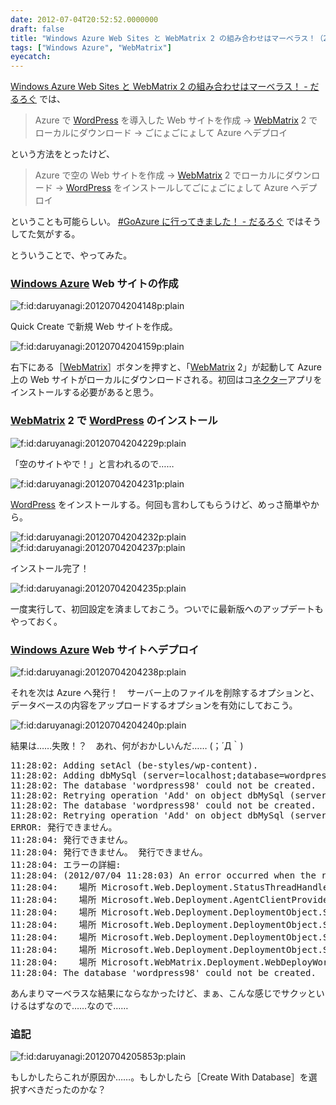 ```yaml
---
date: 2012-07-04T20:52:52.0000000
draft: false
title: "Windows Azure Web Sites と WebMatrix 2 の組み合わせはマーベラス！（2）"
tags: ["Windows Azure", "WebMatrix"]
eyecatch: 
---
```

<p><a href="http://daruyanagi.hatenablog.com/entry/2012/06/27/005203">Windows Azure Web Sites &#x3068; WebMatrix 2 &#x306E;&#x7D44;&#x307F;&#x5408;&#x308F;&#x305B;&#x306F;&#x30DE;&#x30FC;&#x30D9;&#x30E9;&#x30B9;&#xFF01; - &#x3060;&#x308B;&#x308D;&#x3050;</a> では、</p>

<blockquote>
<p>Azure で <a class="keyword" href="http://d.hatena.ne.jp/keyword/WordPress">WordPress</a> を導入した Web サイトを作成 → <a class="keyword" href="http://d.hatena.ne.jp/keyword/WebMatrix">WebMatrix</a> 2 でローカルにダウンロード → ごにょごにょして Azure へデプロイ</p>

</blockquote>
<p>という方法をとったけど、</p>

<blockquote>
<p>Azure で空の Web サイトを作成 → <a class="keyword" href="http://d.hatena.ne.jp/keyword/WebMatrix">WebMatrix</a> 2 でローカルにダウンロード → <a class="keyword" href="http://d.hatena.ne.jp/keyword/WordPress">WordPress</a> をインストールしてごにょごにょして Azure へデプロイ</p>

</blockquote>
<p>ということも可能らしい。 <a href="http://daruyanagi.hatenablog.com/entry/2012/06/30/211729">#GoAzure &#x306B;&#x884C;&#x3063;&#x3066;&#x304D;&#x307E;&#x3057;&#x305F;&#xFF01; - &#x3060;&#x308B;&#x308D;&#x3050;</a> ではそうしてた気がする。</p><p>とういうことで、やってみた。</p>

<div class="section">
<h3><a class="keyword" href="http://d.hatena.ne.jp/keyword/Windows%20Azure">Windows Azure</a> Web サイトの作成</h3>
<p><img src="20120704204148.png" alt="f:id:daruyanagi:20120704204148p:plain" title="f:id:daruyanagi:20120704204148p:plain" class="hatena-fotolife"></p><p>Quick Create で新規 Web サイトを作成。</p><p><img src="20120704204159.png" alt="f:id:daruyanagi:20120704204159p:plain" title="f:id:daruyanagi:20120704204159p:plain" class="hatena-fotolife"></p><p>右下にある［<a class="keyword" href="http://d.hatena.ne.jp/keyword/WebMatrix">WebMatrix</a>］ボタンを押すと、「<a class="keyword" href="http://d.hatena.ne.jp/keyword/WebMatrix">WebMatrix</a> 2」が起動して Azure 上の Web サイトがローカルにダウンロードされる。初回はコ<a class="keyword" href="http://d.hatena.ne.jp/keyword/%A5%CD%A5%AF%A5%BF%A1%BC">ネクター</a>アプリをインストールする必要があると思う。</p>

</div>
<div class="section">
<h3><a class="keyword" href="http://d.hatena.ne.jp/keyword/WebMatrix">WebMatrix</a> 2 で <a class="keyword" href="http://d.hatena.ne.jp/keyword/WordPress">WordPress</a> のインストール</h3>
<p><img src="20120704204229.png" alt="f:id:daruyanagi:20120704204229p:plain" title="f:id:daruyanagi:20120704204229p:plain" class="hatena-fotolife"></p><p>「空のサイトやで！」と言われるので……</p><p><img src="20120704204231.png" alt="f:id:daruyanagi:20120704204231p:plain" title="f:id:daruyanagi:20120704204231p:plain" class="hatena-fotolife"></p><p><a class="keyword" href="http://d.hatena.ne.jp/keyword/WordPress">WordPress</a> をインストールする。何回も言わしてもらうけど、めっさ簡単やから。</p><p><img src="20120704204232.png" alt="f:id:daruyanagi:20120704204232p:plain" title="f:id:daruyanagi:20120704204232p:plain" class="hatena-fotolife"><img src="20120704204237.png" alt="f:id:daruyanagi:20120704204237p:plain" title="f:id:daruyanagi:20120704204237p:plain" class="hatena-fotolife"></p><p>インストール完了！</p><p><img src="20120704204235.png" alt="f:id:daruyanagi:20120704204235p:plain" title="f:id:daruyanagi:20120704204235p:plain" class="hatena-fotolife"></p><p>一度実行して、初回設定を済ましておこう。ついでに最新版へのアップデートもやっておく。</p>

</div>
<div class="section">
<h3><a class="keyword" href="http://d.hatena.ne.jp/keyword/Windows%20Azure">Windows Azure</a> Web サイトへデプロイ</h3>
<p><img src="20120704204238.png" alt="f:id:daruyanagi:20120704204238p:plain" title="f:id:daruyanagi:20120704204238p:plain" class="hatena-fotolife"></p><p>それを次は Azure へ発行！　サーバー上のファイルを削除するオプションと、データベースの内容をアップロードするオプションを有効にしておこう。</p><p><img src="20120704204240.png" alt="f:id:daruyanagi:20120704204240p:plain" title="f:id:daruyanagi:20120704204240p:plain" class="hatena-fotolife"></p><p>結果は……失敗！？　あれ、何がおかしいんだ…… (；´Д｀)</p>
<pre class="code" data-unlink>11:28:02: Adding setAcl (be-styles/wp-content).
11:28:02: Adding dbMySql (server=localhost;database=wordpress98;user id=wordpressuser98;allow user variables=True).
11:28:02: The database &#39;wordpress98&#39; could not be created.
11:28:02: Retrying operation &#39;Add&#39; on object dbMySql (server=localhost;database=wordpress98;user id=wordpressuser98;allow user variables=True). Attempt 1 of 2.
11:28:02: The database &#39;wordpress98&#39; could not be created.
11:28:02: Retrying operation &#39;Add&#39; on object dbMySql (server=localhost;database=wordpress98;user id=wordpressuser98;allow user variables=True). Attempt 2 of 2.
ERROR: 発行できません。
11:28:04: 発行できません。
11:28:04: 発行できません。 発行できません。
11:28:04: エラーの詳細:
11:28:04: (2012/07/04 11:28:03) An error occurred when the request was processed on the remote computer.
11:28:04:    場所 Microsoft.Web.Deployment.StatusThreadHandler.CheckForException()
11:28:04:    場所 Microsoft.Web.Deployment.AgentClientProvider.RemoteDestSync(DeploymentObject sourceObject, DeploymentSyncContext syncContext, Nullable`1 syncPass)
11:28:04:    場所 Microsoft.Web.Deployment.DeploymentObject.SyncToInternal(DeploymentObject destObject, DeploymentSyncOptions syncOptions, PayloadTable payloadTable, ContentRootTable contentRootTable, Nullable`1 syncPassId)
11:28:04:    場所 Microsoft.Web.Deployment.DeploymentObject.SyncTo(DeploymentProviderOptions providerOptions, DeploymentBaseOptions baseOptions, DeploymentSyncOptions syncOptions)
11:28:04:    場所 Microsoft.Web.Deployment.DeploymentObject.SyncTo(String provider, String path, DeploymentBaseOptions baseOptions, DeploymentSyncOptions syncOptions)
11:28:04:    場所 Microsoft.Web.Deployment.DeploymentObject.SyncTo(DeploymentWellKnownProvider provider, String path, DeploymentBaseOptions baseOptions, DeploymentSyncOptions syncOptions)
11:28:04:    場所 Microsoft.WebMatrix.Deployment.WebDeployWorker.Execute(CommandManager commandManager, CertificateValidationService certificateValidationService, Boolean skipHiddenFiles)
11:28:04: The database &#39;wordpress98&#39; could not be created.</pre><p>あんまりマーベラスな結果にならなかったけど、まぁ、こんな感じでサクッといけるはずなので……なので……</p>

</div>
<div class="section">
<h3>追記</h3>
<p><img src="20120704205853.png" alt="f:id:daruyanagi:20120704205853p:plain" title="f:id:daruyanagi:20120704205853p:plain" class="hatena-fotolife"></p><p>もしかしたらこれが原因か……。もしかしたら［Create With Database］を選択すべきだったのかな？</p>

</div>